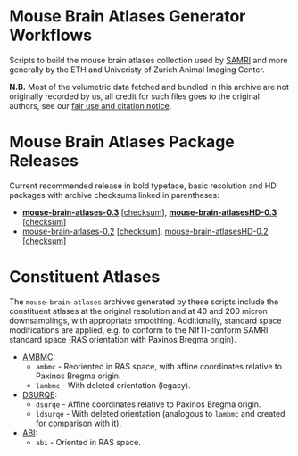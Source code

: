# Mouse Brain Atlases Generator Workflows

Scripts to build the mouse brain atlases collection used by [SAMRI](https://github.com/IBT-FMI/SAMRI) and more generally by the ETH and Univeristy of Zurich Animal Imaging Center.

**N.B.** Most of the volumetric data fetched and bundled in this archive are not originally recorded by us, all credit for such files goes to the original authors, see our [fair use and citation notice](FAIRUSE-AND-CITATION).

# Mouse Brain Atlases Package Releases

Current recommended release in bold typeface, basic resolution and HD packages with archive checksums linked in parentheses:

* **[mouse-brain-atlases-0.3](http://chymera.eu/distfiles/mouse-brain-atlases-0.3.tar.xz)** \[[checksum](http://chymera.eu/distfiles/mouse-brain-atlases-0.3.sha512)\], **[mouse-brain-atlasesHD-0.3](http://chymera.eu/distfiles/mouse-brain-atlasesHD-0.3.tar.xz)** \[[checksum](http://chymera.eu/distfiles/mouse-brain-atlases-0.3.sha512)\]
* [mouse-brain-atlases-0.2](http://chymera.eu/distfiles/mouse-brain-atlases-0.2.20180719.tar.xz) \[[checksum](http://chymera.eu/distfiles/mouse-brain-atlases-0.2.20180719.sha512)\], [mouse-brain-atlasesHD-0.2](http://chymera.eu/distfiles/mouse-brain-atlasesHD-0.2.20180719.tar.xz) \[[checksum](http://chymera.eu/distfiles/mouse-brain-atlasesHD-0.2.20180719.sha512)\]

# Constituent Atlases

The `mouse-brain-atlases` archives generated by these scripts include the constituent atlases at the original resolution and at 40 and 200 micron downsamplings, with appropriate smoothing.
Additionally, standard space modifications are applied, e.g. to conform to the NIfTI-conform SAMRI standard space (RAS orientation with Paxinos Bregma origin).

* [AMBMC](http://imaging.org.au/AMBMC/Model):
 	* `ambmc` - Reoriented in RAS space, with affine coordinates relative to Paxinos Bregma origin.
	* `lambmc` -  With deleted orientation (legacy).
* [DSURQE](http://repo.mouseimaging.ca/repo/DSURQE_40micron_nifti):
 	* `dsurqe` - Affine coordinates relative to Paxinos Bregma origin.
	* `ldsurqe` - With deleted orientation (analogous to `lambmc` and created for comparison with it).
* [ABI](http://download.alleninstitute.org/informatics-archive/current-release/mouse_ccf/average_template/average_template_10.nrrd):
 	* `abi` - Oriented in RAS space.


